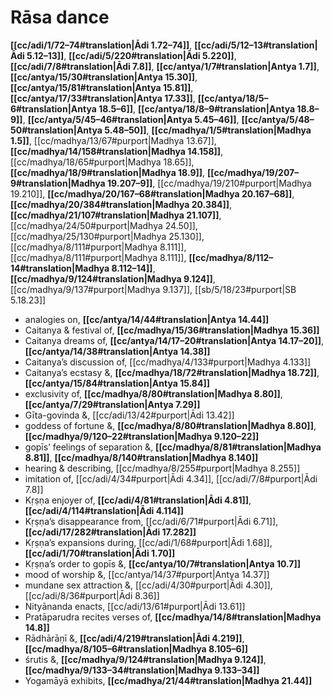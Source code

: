 # Rāsa dance

**[[cc/adi/1/72–74#translation|Ādi 1.72–74]]**, **[[cc/adi/5/12–13#translation|Ādi 5.12–13]]**, **[[cc/adi/5/220#translation|Ādi 5.220]]**, **[[cc/adi/7/8#translation|Ādi 7.8]]**, **[[cc/antya/1/7#translation|Antya 1.7]]**, **[[cc/antya/15/30#translation|Antya 15.30]]**, **[[cc/antya/15/81#translation|Antya 15.81]]**, **[[cc/antya/17/33#translation|Antya 17.33]]**, **[[cc/antya/18/5–6#translation|Antya 18.5–6]]**, **[[cc/antya/18/8–9#translation|Antya 18.8–9]]**, **[[cc/antya/5/45–46#translation|Antya 5.45–46]]**, **[[cc/antya/5/48–50#translation|Antya 5.48–50]]**, **[[cc/madhya/1/5#translation|Madhya 1.5]]**, [[cc/madhya/13/67#purport|Madhya 13.67]], **[[cc/madhya/14/158#translation|Madhya 14.158]]**, [[cc/madhya/18/65#purport|Madhya 18.65]], **[[cc/madhya/18/9#translation|Madhya 18.9]]**, **[[cc/madhya/19/207–9#translation|Madhya 19.207–9]]**, [[cc/madhya/19/210#purport|Madhya 19.210]], **[[cc/madhya/20/167–68#translation|Madhya 20.167–68]]**, **[[cc/madhya/20/384#translation|Madhya 20.384]]**, **[[cc/madhya/21/107#translation|Madhya 21.107]]**, [[cc/madhya/24/50#purport|Madhya 24.50]], [[cc/madhya/25/130#purport|Madhya 25.130]], [[cc/madhya/8/111#purport|Madhya 8.111]], [[cc/madhya/8/111#purport|Madhya 8.111]], **[[cc/madhya/8/112–14#translation|Madhya 8.112–14]]**, **[[cc/madhya/9/124#translation|Madhya 9.124]]**, [[cc/madhya/9/137#purport|Madhya 9.137]], [[sb/5/18/23#purport|SB 5.18.23]]

* analogies on, **[[cc/antya/14/44#translation|Antya 14.44]]**
* Caitanya & festival of, **[[cc/madhya/15/36#translation|Madhya 15.36]]**
* Caitanya dreams of, **[[cc/antya/14/17–20#translation|Antya 14.17–20]]**, **[[cc/antya/14/38#translation|Antya 14.38]]**
* Caitanya’s discussion of, [[cc/madhya/4/133#purport|Madhya 4.133]]
* Caitanya’s ecstasy &, **[[cc/madhya/18/72#translation|Madhya 18.72]]**, **[[cc/antya/15/84#translation|Antya 15.84]]**
* exclusivity of, **[[cc/madhya/8/80#translation|Madhya 8.80]]**, **[[cc/antya/7/29#translation|Antya 7.29]]**
* Gīta-govinda &, [[cc/adi/13/42#purport|Ādi 13.42]]
* goddess of fortune &, **[[cc/madhya/8/80#translation|Madhya 8.80]]**, **[[cc/madhya/9/120–22#translation|Madhya 9.120–22]]**
* gopīs’ feelings of separation &, **[[cc/madhya/8/81#translation|Madhya 8.81]]**, **[[cc/madhya/8/140#translation|Madhya 8.140]]**
* hearing & describing, [[cc/madhya/8/255#purport|Madhya 8.255]]
* imitation of, [[cc/adi/4/34#purport|Ādi 4.34]], [[cc/adi/7/8#purport|Ādi 7.8]]
* Kṛṣṇa enjoyer of, **[[cc/adi/4/81#translation|Ādi 4.81]]**, **[[cc/adi/4/114#translation|Ādi 4.114]]**
* Kṛṣṇa’s disappearance from, [[cc/adi/6/71#purport|Ādi 6.71]], **[[cc/adi/17/282#translation|Ādi 17.282]]**
* Kṛṣṇa’s expansions during, [[cc/adi/1/68#purport|Ādi 1.68]], **[[cc/adi/1/70#translation|Ādi 1.70]]**
* Kṛṣṇa’s order to gopīs &, **[[cc/antya/10/7#translation|Antya 10.7]]**
* mood of worship &, [[cc/antya/14/37#purport|Antya 14.37]]
* mundane sex attraction &, [[cc/adi/4/30#purport|Ādi 4.30]], [[cc/adi/8/36#purport|Ādi 8.36]]
* Nityānanda enacts, [[cc/adi/13/61#purport|Ādi 13.61]]
* Pratāparudra recites verses of, **[[cc/madhya/14/8#translation|Madhya 14.8]]**
* Rādhārāṇī &, **[[cc/adi/4/219#translation|Ādi 4.219]]**, **[[cc/madhya/8/105–6#translation|Madhya 8.105–6]]**
* śrutis &, **[[cc/madhya/9/124#translation|Madhya 9.124]]**, **[[cc/madhya/9/133–34#translation|Madhya 9.133–34]]**
* Yogamāyā exhibits, **[[cc/madhya/21/44#translation|Madhya 21.44]]**

